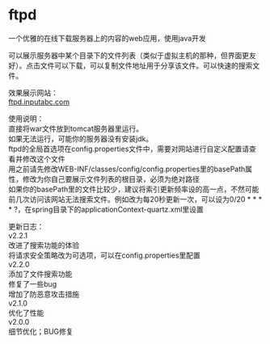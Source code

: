 # ftpd
一个优雅的在线下载服务器上的内容的web应用，使用java开发
<p>
可以展示服务器中某个目录下的文件列表（类似于虚拟主机的那种，但界面更友好）。点击文件可以下载，可以复制文件地址用于分享该文件。可以快速的搜索文件。
</p>
<p>
效果展示网站：<br>
<a href='http://ftpd.inputabc.com'>ftpd.inputabc.com</a>
</p>
<p>
使用说明：<br>
直接将war文件放到tomcat服务器里运行。<br>
如果无法运行，可能你的服务器没有安装jdk。<br>
    ftpd的全局首选项在config.properties文件中，需要对网站进行自定义配置请查看并修改这个文件
<br>
用之前请先修改WEB-INF/classes/config/config.properties里的basePath属性，修改为你自己要展示文件列表的根目录，必须为绝对路径<br>
如果你的basePath里的文件比较少，建议将索引更新频率设的高一点，不然可能前几次访问该网站无法搜索文件。例如改为每20秒更新一次，可以设为0/20 * * * * ?，在spring目录下的applicationContext-quartz.xml里设置<br>

</p>
<p>
更新日志：<br>
v2.2.1<br>
改进了搜索功能的体验<br>
将请求安全策略改为可选项，可以在config.properties里配置
<br>
v2.2.0<br>
添加了文件搜索功能<br>
修复了一些bug<br>
增加了防恶意攻击措施<br>
v2.1.0<br>
优化了性能<br>
v2.0.0<br>
细节优化；BUG修复
</p>
